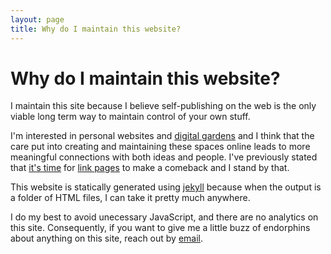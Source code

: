 ```yaml
---
layout: page
title: Why do I maintain this website?
---
```


# Why do I maintain this website?

I maintain this site because I believe self-publishing on the web is the only viable long term way to maintain control of your own stuff.

I'm interested in personal websites and [digital gardens](https://joelhooks.com/digital-garden) and I think that the care put into creating and maintaining these spaces online leads to more meaningful connections with both ideas and people. I've previously stated that [it's time](/time-for-link-pages) for [link pages](/links) to make a comeback and I stand by that.

This website is statically generated using [jekyll](https://jekyllrb.com/) because when the output is a folder of HTML files, I can take it pretty much anywhere.

I do my best to avoid unecessary JavaScript, and there are no analytics on this site. Consequently, if you want to give me a little buzz of endorphins about anything on this site, reach out by <a href="mailto:jsrn@hey.com?subject=Let's be friends">email</a>.